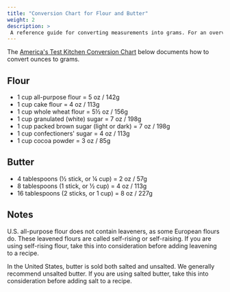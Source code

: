 ```yaml
---
title: "Conversion Chart for Flour and Butter"
weight: 2
description: >
 A reference guide for converting measurements into grams. For an overview of what reference guides are in Diátaxis, see the [Reference Guides page](/docs/reference/).
---
```


The [America's Test Kitchen Conversion Chart](https://www.americastestkitchen.com/cooksillustrated/how_tos/5490-baking-conversion-chart) below documents how to convert ounces to grams.

## Flour

* 1 cup all-purpose flour = 5 oz / 142g
* 1 cup cake flour = 4 oz / 113g
* 1 cup whole wheat flour = 5½ oz / 156g
* 1 cup granulated (white) sugar = 7 oz / 198g
* 1 cup packed brown sugar (light or dark) = 7 oz / 198g
* 1 cup confectioners' sugar = 4 oz / 113g
* 1 cup cocoa powder = 3 oz / 85g

## Butter

* 4 tablespoons (½ stick, or ¼ cup) = 2 oz / 57g
* 8 tablespoons (1 stick, or ½ cup) = 4 oz / 113g
* 16 tablespoons (2 sticks, or 1 cup) = 8 oz / 227g

## Notes

U.S. all-purpose flour does not contain leaveners, as some European flours do. These leavened flours are called self-rising or self-raising. If you are using self-rising flour, take this into consideration before adding leavening to a recipe.

In the United States, butter is sold both salted and unsalted. We generally recommend unsalted butter. If you are using salted butter, take this into consideration before adding salt to a recipe.
